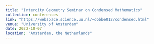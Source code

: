 ```yaml
---
title: "Intercity Geometry Seminar on Condensed Mathematics"
collection: conferences
link: "https://webspace.science.uu.nl/~dobbe012/condensed.html"
venue: "University of Amsterdam"
date: 2022-10-07
location: "Amsterdam, the Netherlands"
---
```

